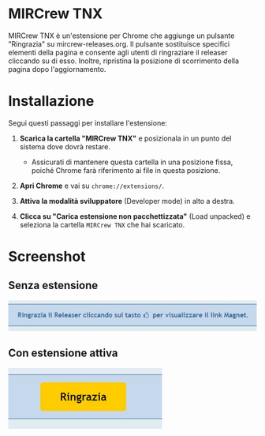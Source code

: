 # MIRCrew TNX

MIRCrew TNX è un'estensione per Chrome che aggiunge un pulsante "Ringrazia" su mircrew-releases.org. Il pulsante sostituisce specifici elementi della pagina e consente agli utenti di ringraziare il releaser cliccando su di esso. Inoltre, ripristina la posizione di scorrimento della pagina dopo l'aggiornamento.

# Installazione

Segui questi passaggi per installare l'estensione:

1. **Scarica la cartella "MIRCrew TNX"** e posizionala in un punto del sistema dove dovrà restare.
    - Assicurati di mantenere questa cartella in una posizione fissa, poiché Chrome farà riferimento ai file in questa posizione.

2. **Apri Chrome** e vai su `chrome://extensions/`.

3. **Attiva la modalità sviluppatore** (Developer mode) in alto a destra.

4. **Clicca su "Carica estensione non pacchettizzata"** (Load unpacked) e seleziona la cartella `MIRCrew TNX` che hai scaricato.

# Screenshot 

## Senza estensione

![alt text](https://github.com/manufino/MIRCrew-TNX/blob/main/images/pre.JPG)

## Con estensione attiva

![alt text](https://github.com/manufino/MIRCrew-TNX/blob/main/images/post.JPG)
